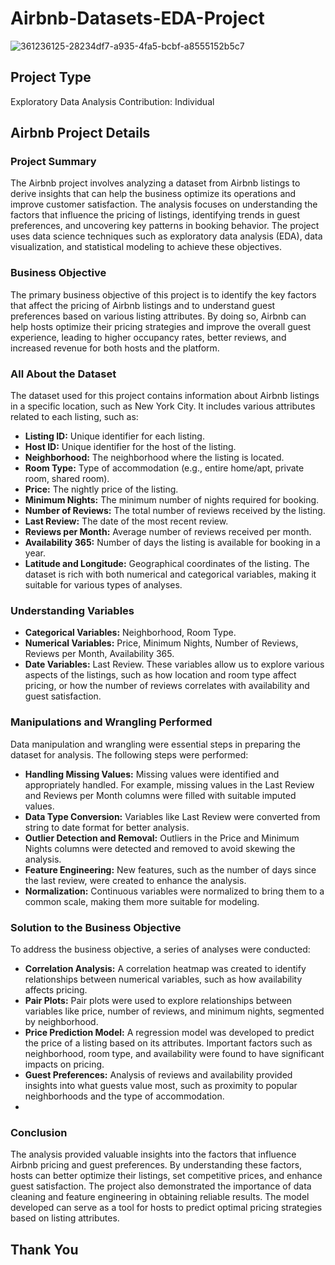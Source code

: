 # Airbnb-Datasets-EDA-Project
![361236125-28234df7-a935-4fa5-bcbf-a8555152b5c7](https://github.com/user-attachments/assets/dae84a10-9cac-4651-9f84-3840d55bd002)
## Project Type
Exploratory Data Analysis
Contribution: Individual
## Airbnb Project Details
### Project Summary
The Airbnb project involves analyzing a dataset from Airbnb listings to derive insights that can help the business optimize its operations and improve customer satisfaction. The analysis focuses on understanding the factors that influence the pricing of listings, identifying trends in guest preferences, and uncovering key patterns in booking behavior. The project uses data science techniques such as exploratory data analysis (EDA), data visualization, and statistical modeling to achieve these objectives.

### Business Objective
The primary business objective of this project is to identify the key factors that affect the pricing of Airbnb listings and to understand guest preferences based on various listing attributes. By doing so, Airbnb can help hosts optimize their pricing strategies and improve the overall guest experience, leading to higher occupancy rates, better reviews, and increased revenue for both hosts and the platform.

### All About the Dataset
The dataset used for this project contains information about Airbnb listings in a specific location, such as New York City. It includes various attributes related to each listing, such as:

- **Listing ID:** Unique identifier for each listing.
- **Host ID:** Unique identifier for the host of the listing.
- **Neighborhood:** The neighborhood where the listing is located.
- **Room Type:** Type of accommodation (e.g., entire home/apt, private room, shared room).
- **Price:** The nightly price of the listing.
- **Minimum Nights:** The minimum number of nights required for booking.
- **Number of Reviews:** The total number of reviews received by the listing.
- **Last Review:** The date of the most recent review.
- **Reviews per Month:** Average number of reviews received per month.
- **Availability 365:** Number of days the listing is available for booking in a year.
- **Latitude and Longitude:** Geographical coordinates of the listing.
The dataset is rich with both numerical and categorical variables, making it suitable for various types of analyses.

### Understanding Variables
- **Categorical Variables:** Neighborhood, Room Type.
- **Numerical Variables:** Price, Minimum Nights, Number of Reviews, Reviews per Month, Availability 365.
- **Date Variables:** Last Review.
These variables allow us to explore various aspects of the listings, such as how location and room type affect pricing, or how the number of reviews correlates with availability and guest satisfaction.

### Manipulations and Wrangling Performed
Data manipulation and wrangling were essential steps in preparing the dataset for analysis. The following steps were performed:

- **Handling Missing Values:** Missing values were identified and appropriately handled. For example, missing values in the Last Review and Reviews per Month columns were filled with suitable imputed values.
- **Data Type Conversion:** Variables like Last Review were converted from string to date format for better analysis.
- **Outlier Detection and Removal:** Outliers in the Price and Minimum Nights columns were detected and removed to avoid skewing the analysis.
- **Feature Engineering:** New features, such as the number of days since the last review, were created to enhance the analysis.
- **Normalization:** Continuous variables were normalized to bring them to a common scale, making them more suitable for modeling.
### Solution to the Business Objective
To address the business objective, a series of analyses were conducted:

 - **Correlation Analysis:** A correlation heatmap was created to identify relationships between numerical variables, such as how availability affects pricing.
- **Pair Plots:** Pair plots were used to explore relationships between variables like price, number of reviews, and minimum nights, segmented by neighborhood.
- **Price Prediction Model:** A regression model was developed to predict the price of a listing based on its attributes. Important factors such as neighborhood, room type, and availability were found to have significant impacts on pricing.
- **Guest Preferences:** Analysis of reviews and availability provided insights into what guests value most, such as proximity to popular neighborhoods and the type of accommodation.
- 
### Conclusion
The analysis provided valuable insights into the factors that influence Airbnb pricing and guest preferences. By understanding these factors, hosts can better optimize their listings, set competitive prices, and enhance guest satisfaction. The project also demonstrated the importance of data cleaning and feature engineering in obtaining reliable results. The model developed can serve as a tool for hosts to predict optimal pricing strategies based on listing attributes.

## Thank You
